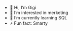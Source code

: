 - 👋 Hi, I’m Gigi
- 👀 I’m interested in merketing
- 🌱 I’m currently learning SQL
- ⚡ Fun fact: Smarty

<!---
Karlenine/Karlenine is a ✨ special ✨ repository because its `README.md` (this file) appears on your GitHub profile.
You can click the Preview link to take a look at your changes.
--->
